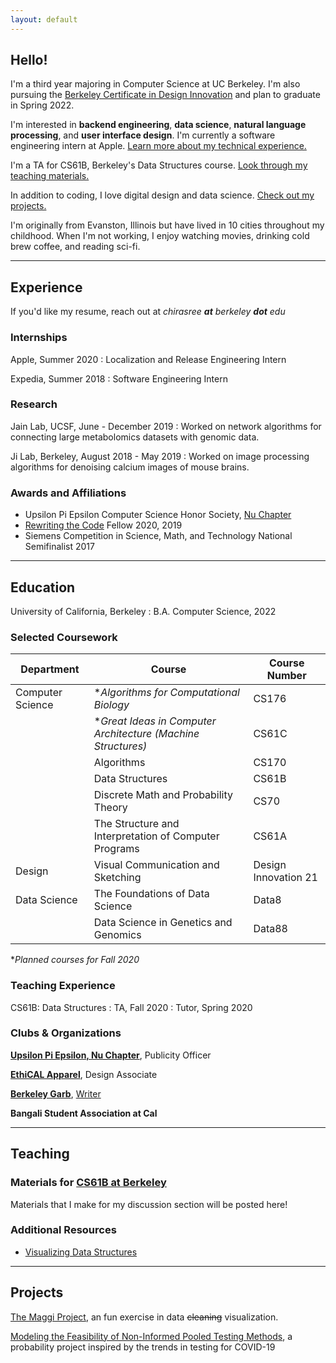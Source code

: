 ```yaml
---
layout: default
---
```

## Hello!
I'm a third year majoring in Computer Science at UC Berkeley. I'm also pursuing the [Berkeley Certificate in Design Innovation](https://bcdi.berkeley.edu) and plan to graduate in Spring 2022.

I'm interested in **backend engineering**, **data science**, **natural language processing**, and **user interface design**. I'm currently a software engineering intern at Apple. [Learn more about my technical experience.](./#experience)

I'm a TA for CS61B, Berkeley's Data Structures course. [Look through my teaching materials.](./#teaching)

In addition to coding, I love digital design and data science. [Check out my projects.](./#projects)

I'm originally from Evanston, Illinois but have lived in 10 cities throughout my childhood. 
When I'm not working, I enjoy watching movies, drinking cold brew coffee, and reading sci-fi.

---

## Experience
If you'd like my resume, reach out at *chirasree **at** berkeley **dot** edu*

### Internships
Apple, Summer 2020 
: Localization and Release Engineering Intern

Expedia, Summer 2018
: Software Engineering Intern

### Research

Jain Lab, UCSF, June - December 2019
: Worked on network algorithms for connecting large metabolomics datasets with genomic data.

Ji Lab, Berkeley, August 2018 - May 2019
: Worked on image processing algorithms for denoising calcium images of mouse brains.

### Awards and Affiliations

- Upsilon Pi Epsilon Computer Science Honor Society, [Nu Chapter](https://upe.berkeley.edu)
- [Rewriting the Code](https://rewritingthecode.org) Fellow 2020, 2019
- Siemens Competition in Science, Math, and Technology National Semifinalist 2017


***


## Education

University of California, Berkeley
: B.A. Computer Science, 2022


### Selected Coursework

| Department       | Course                                                | Course Number        |
|------------------|-------------------------------------------------------|----------------------|
| Computer Science | **Algorithms for Computational Biology*               | CS176                |
|                  | **Great Ideas in Computer Architecture (Machine Structures)* | CS61C         |
|                  | Algorithms                                            | CS170                |
|                  | Data Structures                                       | CS61B                |
|                  | Discrete Math and Probability Theory                  | CS70                 |
|                  | The Structure and Interpretation of Computer Programs | CS61A                |
| Design           | Visual Communication and Sketching                    | Design Innovation 21 |
| Data Science     | The Foundations of Data Science                       | Data8                |
|                  | Data Science in Genetics and Genomics                 | Data88               |

**Planned courses for Fall 2020*

### Teaching Experience

CS61B: Data Structures
: TA, Fall 2020
: Tutor, Spring 2020

### Clubs & Organizations

[**Upsilon Pi Epsilon, Nu Chapter**](https://upe.berkeley.edu), 
Publicity Officer

[**EthiCAL Apparel**](https://ethicalapparel.org/), Design Associate

[**Berkeley Garb**](https://www.berkeleygarb.com/), [Writer](https://www.berkeleygarb.com/members/chirasree-mandal)

**Bangali Student Association at Cal**

***

## Teaching 
### Materials for [CS61B at Berkeley](https://fa20.datastructur.es/index.html)

Materials that I make for my discussion section will be posted here!

### Additional Resources

- [Visualizing Data Structures](https://www.cs.usfca.edu/~galles/visualization/Algorithms.html)

***

## Projects

[The Maggi Project](./projects/maggi), an fun exercise in data ~~cleaning~~ visualization. 

[Modeling the Feasibility of Non-Informed Pooled Testing Methods](https://paper.dropbox.com/doc/Modeling-the-Feasibility-of-Non-Informed-Pooled-Testing-Methods-2Oz1WGhACaBr5lj4ch4fl), a probability project inspired by the trends in testing for COVID-19

